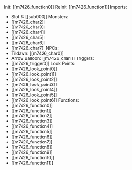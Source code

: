 Init: [[m7426_function0]]
ReInit: [[m7426_function1]]
Imports:
- Slot 6: [[sub000]]
Monsters:
- [[m7426_char2]]
- [[m7426_char3]]
- [[m7426_char4]]
- [[m7426_char5]]
- [[m7426_char6]]
- [[m7426_char7]]
NPCs:
- Tildawn: [[m7426_char0]]
- Arrow Balloon: [[m7426_char1]]
Triggers:
- [[m7426_trigger0]]
Look Points:
- [[m7426_look_point0]]
- [[m7426_look_point1]]
- [[m7426_look_point2]]
- [[m7426_look_point3]]
- [[m7426_look_point4]]
- [[m7426_look_point5]]
- [[m7426_look_point6]]
Functions:
- [[m7426_function0]]
- [[m7426_function1]]
- [[m7426_function2]]
- [[m7426_function3]]
- [[m7426_function4]]
- [[m7426_function5]]
- [[m7426_function6]]
- [[m7426_function7]]
- [[m7426_function8]]
- [[m7426_function9]]
- [[m7426_function10]]
- [[m7426_function11]]
